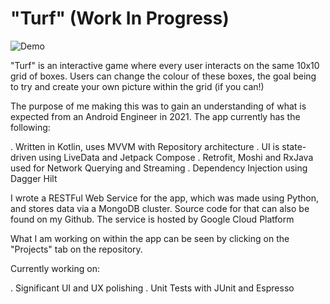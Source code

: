 # "Turf" (Work In Progress)


![Demo](https://user-images.githubusercontent.com/8540348/123616518-47ba7880-d7fe-11eb-82e0-a788de38cdf2.gif)

"Turf" is an interactive game where every user interacts on the same 10x10 grid of boxes. Users can change the colour of these boxes, the goal being to try and create your own picture within the grid (if you can!)

The purpose of me making this was to gain an understanding of what is expected from an Android Engineer in 2021. The app currently has the following:

. Written in Kotlin, uses MVVM with Repository architecture
. UI is state-driven using LiveData and Jetpack Compose
. Retrofit, Moshi and RxJava used for Network Querying and Streaming
. Dependency Injection using Dagger Hilt

I wrote a RESTFul Web Service for the app, which was made using Python, and stores data via a MongoDB cluster. Source code for that can also be found on my Github. The service is hosted by Google Cloud Platform

What I am working on within the app can be seen by clicking on the "Projects" tab on the repository.

Currently working on:

. Significant UI and UX polishing
. Unit Tests with JUnit and Espresso

